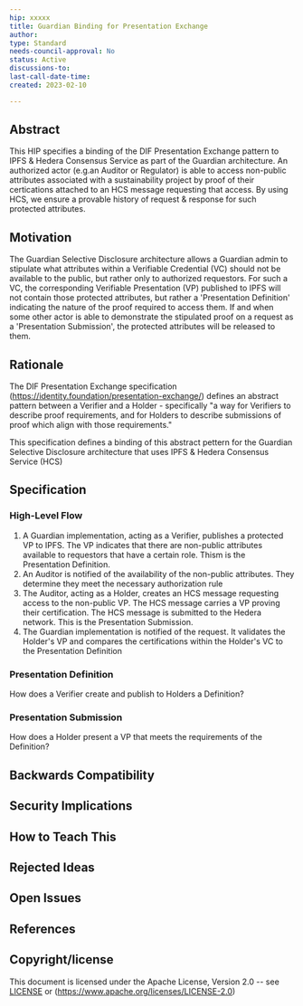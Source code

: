 ```yaml
---
hip: xxxxx
title: Guardian Binding for Presentation Exchange
author: 
type: Standard
needs-council-approval: No
status: Active
discussions-to:
last-call-date-time: 
created: 2023-02-10

---
```


## Abstract

This HIP specifies a binding of the DIF Presentation Exchange pattern to IPFS & Hedera Consensus Service as part of the Guardian architecture. An authorized actor (e.g.an Auditor or Regulator) is able to access non-public attributes associated with a sustainability project by proof of their certications attached to an HCS message requesting that access. By using HCS, we ensure a provable history of request & response for such protected attributes.

## Motivation

The Guardian Selective Disclosure architecture allows a Guardian admin to stipulate what attributes within a Verifiable Credential (VC) should not be available to the 
public, but rather only to authorized requestors. For such a VC, the corresponding Verifiable Presentation (VP) published to IPFS will not contain those protected attributes, but rather a 'Presentation Definition' indicating the nature of the proof required to access them. If and when some other actor is able to demonstrate the stipulated proof on a request as a 'Presentation Submission', the protected attributes will be released to them. 

## Rationale

The DIF Presentation Exchange specification (https://identity.foundation/presentation-exchange/) defines an abstract pattern between a Verifier and a Holder - specifically 
"a way for Verifiers to describe proof requirements, and for Holders to describe submissions of proof which align with those requirements."

This specification defines a binding of this abstract pettern for the Guardian Selective Disclosure architecture that uses IPFS & Hedera Consensus Service (HCS)

## Specification

### High-Level Flow

1. A Guardian implementation, acting as a Verifier, publishes a protected VP to IPFS. The VP indicates that there are non-public attributes available to requestors that have a certain role. Thism is the Presentation Definition.
2. An Auditor is notified of the availability of the non-public attributes. They determine they meet the necessary authorization rule
3. The Auditor, acting as a Holder, creates an HCS message requesting access to the non-public VP. The HCS message carries a VP proving their certification. The HCS message is submitted to the Hedera network. This is the Presentation Submission.
4. The Guardian implementation is notified of the request. It validates the Holder's VP and compares the certifications within the Holder's VC to the Presentation Definition

### Presentation Definition

How does a Verifier create and publish to Holders a Definition?

### Presentation Submission

How does a Holder present a VP that meets the requirements of the Definition? 

## Backwards Compatibility
 
## Security Implications

## How to Teach This

## Rejected Ideas

## Open Issues

## References

## Copyright/license

This document is licensed under the Apache License, Version 2.0 -- see [LICENSE](../LICENSE) or (https://www.apache.org/licenses/LICENSE-2.0)
